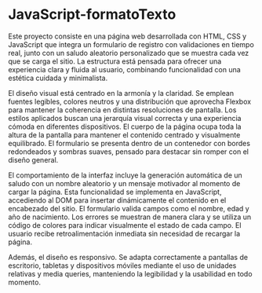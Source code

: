 # JavaScript-formatoTexto
Este proyecto consiste en una página web desarrollada con HTML, CSS y JavaScript que integra un formulario de registro con validaciones en tiempo real, junto con un saludo aleatorio personalizado que se muestra cada vez que se carga el sitio. La estructura está pensada para ofrecer una experiencia clara y fluida al usuario, combinando funcionalidad con una estética cuidada y minimalista.

El diseño visual está centrado en la armonía y la claridad. Se emplean fuentes legibles, colores neutros y una distribución que aprovecha Flexbox para mantener la coherencia en distintas resoluciones de pantalla. Los estilos aplicados buscan una jerarquía visual correcta y una experiencia cómoda en diferentes dispositivos. El cuerpo de la página ocupa toda la altura de la pantalla para mantener el contenido centrado y visualmente equilibrado. El formulario se presenta dentro de un contenedor con bordes redondeados y sombras suaves, pensado para destacar sin romper con el diseño general.

El comportamiento de la interfaz incluye la generación automática de un saludo con un nombre aleatorio y un mensaje motivador al momento de cargar la página. Esta funcionalidad se implementa en JavaScript, accediendo al DOM para insertar dinámicamente el contenido en el encabezado del sitio. El formulario valida campos como el nombre, edad y año de nacimiento. Los errores se muestran de manera clara y se utiliza un código de colores para indicar visualmente el estado de cada campo. El usuario recibe retroalimentación inmediata sin necesidad de recargar la página.

Además, el diseño es responsivo. Se adapta correctamente a pantallas de escritorio, tabletas y dispositivos móviles mediante el uso de unidades relativas y media queries, manteniendo la legibilidad y la usabilidad en todo momento.

